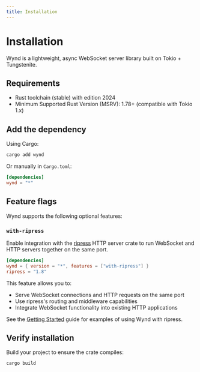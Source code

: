 ```yaml
---
title: Installation
---
```


# Installation

Wynd is a lightweight, async WebSocket server library built on Tokio + Tungstenite.

## Requirements

- Rust toolchain (stable) with edition 2024
- Minimum Supported Rust Version (MSRV): 1.78+ (compatible with Tokio 1.x)

## Add the dependency

Using Cargo:

```bash
cargo add wynd
```

Or manually in `Cargo.toml`:

```toml
[dependencies]
wynd = "*"
```

## Feature flags

Wynd supports the following optional features:

### `with-ripress`

Enable integration with the [ripress](https://crates.io/crates/ripress) HTTP server crate to run WebSocket and HTTP servers together on the same port.

```toml
[dependencies]
wynd = { version = "*", features = ["with-ripress"] }
ripress = "1.8"
```

This feature allows you to:

- Serve WebSocket connections and HTTP requests on the same port
- Use ripress's routing and middleware capabilities
- Integrate WebSocket functionality into existing HTTP applications

See the [Getting Started](../getting-started/) guide for examples of using Wynd with ripress.

## Verify installation

Build your project to ensure the crate compiles:

```bash
cargo build
```
